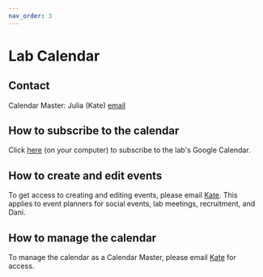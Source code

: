 ```yaml
---
nav_order: 3
---
```

# Lab Calendar

## Contact
Calendar Master: Julia (Kate) [email](mailto:jbryn@seas.upenn.edu)

## How to subscribe to the calendar
Click [here](https://calendar.google.com/calendar/u/0?cid=Z3YxNXZkamxzcmVqdGc4YWxuc3Bqc3I3OGdAZ3JvdXAuY2FsZW5kYXIuZ29vZ2xlLmNvbQ) (on your computer) to subscribe to the lab's Google Calendar.

## How to create and edit events

To get access to creating and editing events, please email [Kate](mailto:jbryn@seas.upenn.edu). This applies to event planners for social events, lab meetings, recruitment, and Dani.

## How to manage the calendar
To manage the calendar as a Calendar Master, please email [Kate](mailto:jbryn@seas.upenn.edu) for access.

